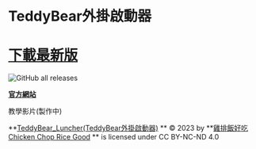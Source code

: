 # TeddyBear外掛啟動器
# **[下載最新版](https://github.com/Bearshenmin/TeddyBear_Luncher/releases)**

![GitHub all releases](https://img.shields.io/github/downloads/bearshenmin/TeddyBear_Luncher/total)

**[官方網站](https://bearshenmin.github.io/)**

教學影片(製作中)

**[TeddyBear_Luncher(TeddyBear外掛啟動器)](https://github.com/Bearshenmin/TeddyBear_Luncher) ** © 2023 by **[雞排飯好吃Chicken Chop Rice Good](https://www.youtube.com/channel/UC82hGir41_gxJHUEhP2Zgpg) ** is licensed under CC BY-NC-ND 4.0 
